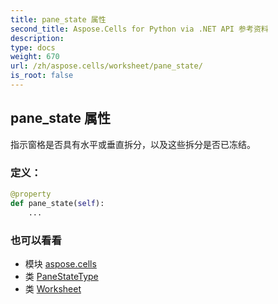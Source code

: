 ```yaml
---
title: pane_state 属性
second_title: Aspose.Cells for Python via .NET API 参考资料
description:
type: docs
weight: 670
url: /zh/aspose.cells/worksheet/pane_state/
is_root: false
---
```

## pane_state 属性

指示窗格是否具有水平或垂直拆分，以及这些拆分是否已冻结。
### 定义：
```python
@property
def pane_state(self):
    ...
```

### 也可以看看
* 模块 [aspose.cells](../../)
* 类 [PaneStateType](/cells/python-net/zh/aspose.cells/panestatetype)
* 类 [Worksheet](/cells/python-net/zh/aspose.cells/worksheet)
